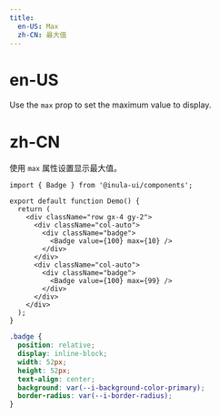 ```yaml
---
title:
  en-US: Max
  zh-CN: 最大值
---
```


# en-US

Use the `max` prop to set the maximum value to display.

# zh-CN

使用 `max` 属性设置显示最大值。

```tsx
import { Badge } from '@inula-ui/components';

export default function Demo() {
  return (
    <div className="row gx-4 gy-2">
      <div className="col-auto">
        <div className="badge">
          <Badge value={100} max={10} />
        </div>
      </div>
      <div className="col-auto">
        <div className="badge">
          <Badge value={100} max={99} />
        </div>
      </div>
    </div>
  );
}
```

```scss
.badge {
  position: relative;
  display: inline-block;
  width: 52px;
  height: 52px;
  text-align: center;
  background: var(--i-background-color-primary);
  border-radius: var(--i-border-radius);
}
```

